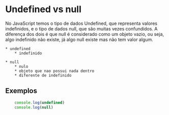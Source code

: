 # Undefined vs null

No JavaScript temos o tipo de dados Undefined, que representa valores indefinidos, e o tipo de dados null, que são muitas vezes confundidos. A diferença dos dois é que null é considerado como um objeto vazio, ou seja, algo indefinido não existe, já algo null existe mas não tem valor algum.

    * undefined
        * indefinido

    * null
        * nulo
        * objeto que nao possui nada dentro
        * diferente de indefinido

## Exemplos
```js
    console.log(undefined)
    console.log(null)
```
